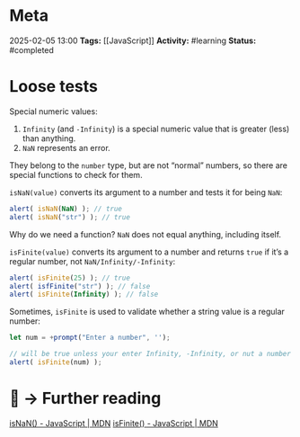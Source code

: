 # Meta
2025-02-05 13:00
**Tags:** [[JavaScript]]
**Activity:** #learning 
**Status:** #completed 

# Loose tests
Special numeric values:
1. `Infinity` (and `-Infinity`) is a special numeric value that is greater (less) than anything.
2. `NaN` represents an error.

They belong to the `number` type, but are not “normal” numbers, so there are special functions to check for them.

`isNaN(value)` converts its argument to a number and tests it for being `NaN`:
```JavaScript title:example.js
alert( isNaN(NaN) ); // true
alert( isNaN("str") ); // true
```

Why do we need a function? `NaN` does not equal anything, including itself.

`isFinite(value)` converts its argument to a number and returns `true` if it’s a regular number, not `NaN/Infinity/-Infinity`:
```JavaScript title:example.js
alert( isFinite(25) ); // true
alert( isfFinite("str") ); // false
alert( isFinite(Infinity) ); // false
```

Sometimes, `isFinite` is used to validate whether a string value is a regular number:
```JavaScript title:example.js
let num = +prompt("Enter a number", '');

// will be true unless your enter Infinity, -Infinity, or nut a number
alert( isFinite(num) );
```

# 📑 → Further reading
[isNaN() - JavaScript | MDN](https://developer.mozilla.org/en-US/docs/Web/JavaScript/Reference/Global_Objects/isNaN)
[isFinite() - JavaScript | MDN](https://developer.mozilla.org/en-US/docs/Web/JavaScript/Reference/Global_Objects/isFinite)